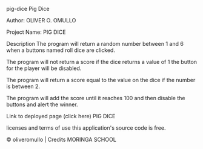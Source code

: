 pig-dice
Pig Dice

Author: OLIVER O. OMULLO

Project Name: PIG DICE

Description
The program will return a random number between 1 and 6 when a buttons named roll dice are clicked.

The program will not return a score if the dice returns a value of 1 the button for the player will be disabled.

The program will return a score equal to the value on the dice if the number is between 2.

The program will add the score until it reaches 100 and then disable the buttons and alert the winner.

Link to deployed page (click here) PIG DICE

licenses and terms of use
this application's source code is free.

© oliveromullo | Credits MORINGA SCHOOL
